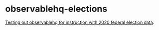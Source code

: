 # observablehq-elections
[Testing out observablehq for instruction with 2020 federal election data](https://observablehq.com/d/a44a721984fe3871).
